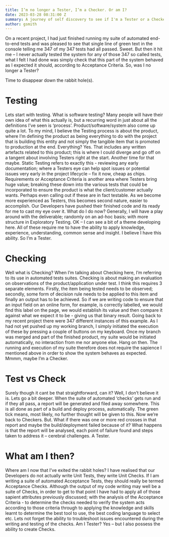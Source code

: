 ```yaml
---
title: I’m no longer a Tester, I’m a Checker. Or am I?
date: 2023-03-28 08:31:00 Z
summary: A journey of self discovery to see if I'm a Tester or a Checker
author: gsmith
---
```



On a recent project, I had just finished running my suite of automated end-to-end tests and was pleased to see that single line of green text in the console telling me 347 of my 347 tests had all passed. Sweet. But then it hit me – I never actually tested the system for any of those 347 so called tests, what I felt I had done was simply check that this part of the system behaved as I expected it should, according to Acceptance Criteria. So, was I no longer a Tester?

Time to disappear down the rabbit hole(s).

# Testing

Lets start with testing. What is software testing? Many people will have their own idea of what this actually is, but a recurring word in just about all the definitions I’ve seen is ‘process’. Product/software/system also come up quite a lot. To my mind, I believe the Testing process is about the product, where I’m defining the product as being everything to do with the project that is building this entity and not simply the tangible item that is promoted to production at the end.
Everything? Yes. That includes any written artefacts related to this product; this is where I could diverge and go off on a tangent about involving Testers right at the start. Another time for that maybe. Static Testing refers to exactly this - reviewing any early documentation; where a Testers eye can help spot issues or potential issues very early in the project lifecycle – fix it now, cheap as chips.
Requirements or Acceptance Criteria is another area where Testers bring huge value; breaking these down into the various tests that could be incorporated to ensure the product is what the client/customer actually wants. Perhaps even calling out if these are in fact testable. As we become more experienced as Testers, this becomes second nature, easier to accomplish.
Our Developers have pushed their finished code and its ready for me to cast my eye over it. What do I do now? Generally, I will have a play around with the deliverable; randomly on an ad-hoc basis; with more structure in Exploratory Testing.
OK – I can see a bit of a theme developing here. All of these require me to have the ability to apply knowledge, experience, understanding, common sense and insight. I believe I have this ability. So I’m a Tester.

# Checking

Well what is Checking? When I’m talking about Checking here, I’m referring to its use in automated tests suites. Checking is about making an evaluation on observations of the product/application under test. 
I think this requires 3 separate elements. Firstly, the item being tested needs to be observed; secondly, some form of decision rule needs to be applied to this item and finally an output has to be achieved. So if we are writing code to ensure that an input field on an online form, for example, is correctly labelled, we would find this label on the page, we would establish its value and then compare it against what we expect it to be - giving us that binary result.
Going back to my recent project there were 347 different instances of this example. As I had not yet pushed up my working branch, I simply initiated the execution of these by pressing a couple of buttons on my keyboard. Once my branch was merged and part of the finished product, my suite would be initiated automatically, no interaction from me nor anyone else.
Hang on then. The running and execution of my suite therefore does not require the sapience I mentioned above in order to show the system behaves as expected. Mmmm, maybe I’m a Checker.

# Test vs Check

Surely though it cant be that straightforward, can it? Well, I don’t believe it is.
Lets go a bit deeper. When the suite of automated ‘checks’ gets run and if they all pass, a report will be generated and filed away somewhere. This is all done as part of a build and deploy process, automatically. The green tick means, most likely, no further thought will be given to this. Now we’re back to Checkers.
But. What if there was one or more red crosses in that report and maybe the build/deployment failed because of it? What happens is that the report will be analysed, each point of failure found and steps taken to address it – cerebral challenges. A Tester.

# What am I then?

Where am I now that I’ve exited the rabbit holes? 
I have realised that our Developers do not actually write Unit Tests, they write Unit Checks. 
If I am writing a suite of automated Acceptance Tests, they should really be termed Acceptance Checks.
Although the output of my code writing may well be a suite of Checks, in order to get to that point I have had to apply all of those sapient attributes previously discussed; with the analysis of the Acceptance Criteria - to determine the checks needed to verify the system acts according to those criteria through to applying the knowledge and skills learnt to determine the best tool to use, the best coding language to select etc. Lets not forget the ability to troubleshoot issues encountered during the writing and testing of the checks.
Am I Tester? Yes – but I also possess the ability to create Checks.
